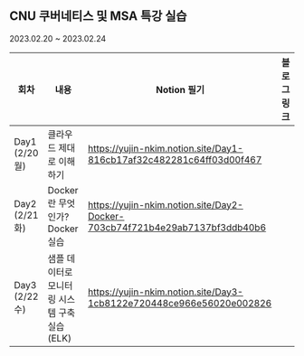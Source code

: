 ## CNU 쿠버네티스 및 MSA 특강 실습
2023.02.20 ~ 2023.02.24 <br/>

| 회차                         | 내용                          | Notion 필기                                                                    | 블로그 링크  |
|----------------------------|-----------------------------|-----------------------------------------------------------------------------|---------|
| Day1 (2/20 월) &nbsp;&nbsp; | 클라우드 제대로 이해하기               | https://yujin-nkim.notion.site/Day1-816cb17af32c482281c64ff03d00f467        |         | 
| Day2 (2/21 화)              | Docker란 무엇인가?<br/>Docker 실습 | https://yujin-nkim.notion.site/Day2-Docker-703cb74f721b4e29ab7137bf3ddb40b6 |         |
| Day3 (2/22 수)              | 샘플 데이터로 모니터링 시스템 구축 실습(ELK) | https://yujin-nkim.notion.site/Day3-1cb8122e720448ce966e56020e002826        |         |